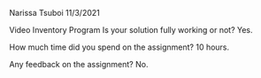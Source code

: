 Narissa Tsuboi 
11/3/2021

Video Inventory Program
Is your solution fully working or not?
Yes. 

How much time did you spend on the assignment? 10 hours. 

Any feedback on the assignment? No. 